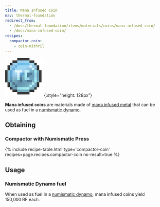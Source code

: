 ```yaml
---
title: Mana Infused Coin
nav: thermal-foundation
redirect_from:
  - /docs/thermal-foundation/items/materials/coins/mana-infused-coin/
  - /docs/mana-infused-coin/
recipes:
  compactor-coin:
    - coin-mithril
---
```


![Mana infused coin](/assets/images/thermal-foundation/coin-mithril.png){:style="height: 128px"}


**Mana infused coins** are materials made of [mana infused
metal](/docs/mana-infused-ingot/) that can be used as fuel in a [numismatic
dynamo](/docs/numismatic-dynamo/).


Obtaining
---------

### Compactor with Numismatic Press
{% include recipe-table.html type='compactor-coin' recipes=page.recipes.compactor-coin no-result=true %}


Usage
-----

### Numismatic Dynamo fuel
When used as fuel in a [numismatic dynamo](/docs/numismatic-dynamo/), mana
infused coins yield 150,000 RF each.
